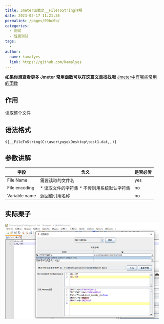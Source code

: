 ```yaml
---
title: Jmeter函数之__FileToString详解
date: 2023-02-17 11:21:55
permalink: /pages/09bc0b/
categories:
  - 测试
  - 性能测试
tags:
  - 
author: 
  name: kamalyes
  link: https://github.com/kamalyes
---
```

**如果你想查看更多 Jmeter 常用函数可以在这篇文章找找哦**
[Jmeter中有哪些常用的函数](./01.Jmeter中有哪些常用的函数.md)

作用
--

读取整个文件

语法格式
----

```
${__FileToString(C:\user\yuyq\Desktop\test1.dat,,)}
```

参数讲解
----

| 字段 | 含义 | 是否必传 |
| --- | --- | --- |
| File Name |  需要读取的文件名 | yes |
| File encoding |  *   读取文件的字符集 *   不传则用系统默认字符集 | no |
| Variable name | 返回值引用名称 | no |

实际栗子
----

![](../../../assets/images/jmeter/1896875-20200729113911570-1736120937.png)
